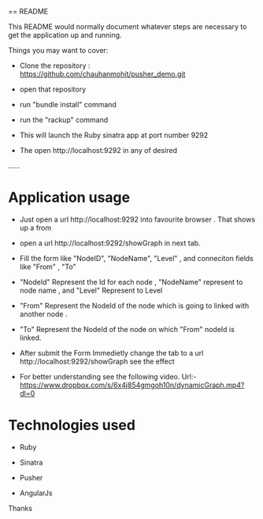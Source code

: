 == README

This README would normally document whatever steps are necessary to get the
application up and running.

Things you may want to cover:

* Clone the repository : https://github.com/chauhanmohit/pusher_demo.git

* open that repository

* run "bundle install" command

* run the "rackup" command

* This will launch the Ruby sinatra app at port number 9292

* The open http://localhost:9292 in any of desired 

......

# Application usage

* Just open a url http://localhost:9292 into favourite browser . That shows up a from 

* open a url http://localhost:9292/showGraph in next tab.

* Fill the form like "NodeID", "NodeName", "Level" , and conneciton fields like "From" , "To"

* "NodeId" Represent the Id for each node , "NodeName" represent to node name , and "Level" Represent to Level

* "From" Represent the NodeId of the node which is going to linked with another node .

* "To" Represent the NodeId of the node on which "From" nodeId is linked.

* After submit the Form Immedietly change the tab to a url http://localhost:9292/showGraph see the effect

* For better understanding see the following video.
    Url:- https://www.dropbox.com/s/6x4j854gmgoh10n/dynamicGraph.mp4?dl=0
    
# Technologies used 

* Ruby

* Sinatra

* Pusher

* AngularJs




Thanks

